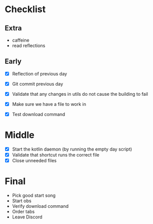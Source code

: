 # Checklist

## Extra
* caffeine
* read reflections 

## Early
* [x] Reflection of previous day
* [x] Git commit previous day
* [x] Validate that any changes in utils do not cause the building to fail
* [x] Make sure we have a file to work in
* [x] Test download command


# Middle
* [x] Start the kotlin daemon (by running the empty day script)
* [x] Validate that shortcut runs the correct file 
* [x] Close unneeded files

# Final
* Pick good start song
* Start obs
* Verify download command
* Order tabs
* Leave Discord